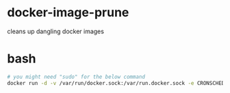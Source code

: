 # docker-image-prune
cleans up dangling docker images

# bash
```bash
# you might need "sudo" for the below command
docker run -d -v /var/run/docker.sock:/var/run.docker.sock -e CRONSCHEDULE="0 0 0 * * *" shuliyey/docker-image-prune
```

